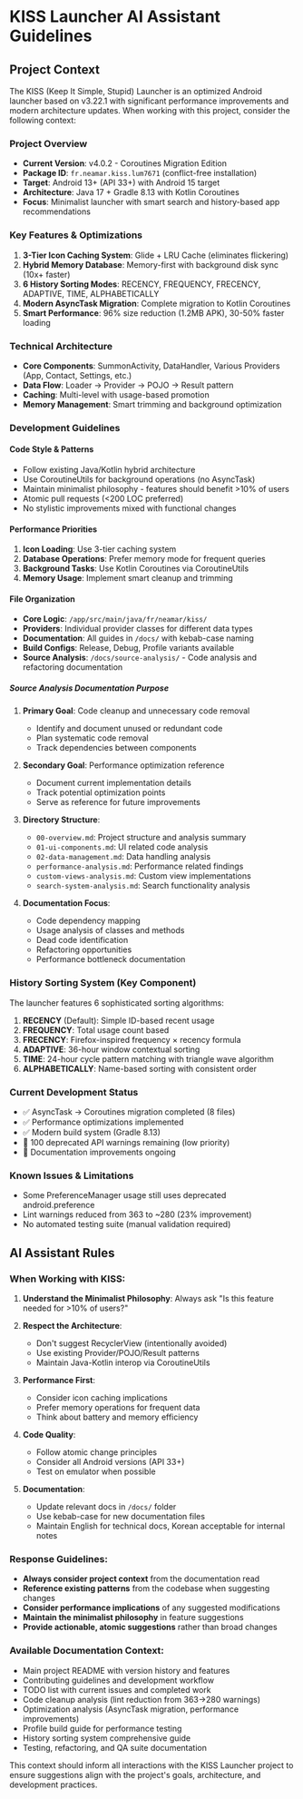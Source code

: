 # KISS Launcher AI Assistant Guidelines

## Project Context

The KISS (Keep It Simple, Stupid) Launcher is an optimized Android launcher based on v3.22.1 with significant performance improvements and modern architecture updates. When working with this project, consider the following context:

### Project Overview
- **Current Version**: v4.0.2 - Coroutines Migration Edition
- **Package ID**: `fr.neamar.kiss.lum7671` (conflict-free installation)
- **Target**: Android 13+ (API 33+) with Android 15 target
- **Architecture**: Java 17 + Gradle 8.13 with Kotlin Coroutines
- **Focus**: Minimalist launcher with smart search and history-based app recommendations

### Key Features & Optimizations
1. **3-Tier Icon Caching System**: Glide + LRU Cache (eliminates flickering)
2. **Hybrid Memory Database**: Memory-first with background disk sync (10x+ faster)
3. **6 History Sorting Modes**: RECENCY, FREQUENCY, FRECENCY, ADAPTIVE, TIME, ALPHABETICALLY
4. **Modern AsyncTask Migration**: Complete migration to Kotlin Coroutines
5. **Smart Performance**: 96% size reduction (1.2MB APK), 30-50% faster loading

### Technical Architecture
- **Core Components**: SummonActivity, DataHandler, Various Providers (App, Contact, Settings, etc.)
- **Data Flow**: Loader → Provider → POJO → Result pattern
- **Caching**: Multi-level with usage-based promotion
- **Memory Management**: Smart trimming and background optimization

### Development Guidelines

#### Code Style & Patterns
- Follow existing Java/Kotlin hybrid architecture
- Use CoroutineUtils for background operations (no AsyncTask)
- Maintain minimalist philosophy - features should benefit >10% of users
- Atomic pull requests (<200 LOC preferred)
- No stylistic improvements mixed with functional changes

#### Performance Priorities
1. **Icon Loading**: Use 3-tier caching system
2. **Database Operations**: Prefer memory mode for frequent queries
3. **Background Tasks**: Use Kotlin Coroutines via CoroutineUtils
4. **Memory Usage**: Implement smart cleanup and trimming

#### File Organization
- **Core Logic**: `/app/src/main/java/fr/neamar/kiss/`
- **Providers**: Individual provider classes for different data types
- **Documentation**: All guides in `/docs/` with kebab-case naming
- **Build Configs**: Release, Debug, Profile variants available
- **Source Analysis**: `/docs/source-analysis/` - Code analysis and refactoring documentation

##### Source Analysis Documentation Purpose
1. **Primary Goal**: Code cleanup and unnecessary code removal
   - Identify and document unused or redundant code
   - Plan systematic code removal
   - Track dependencies between components

2. **Secondary Goal**: Performance optimization reference
   - Document current implementation details
   - Track potential optimization points
   - Serve as reference for future improvements

3. **Directory Structure**:
   - `00-overview.md`: Project structure and analysis summary
   - `01-ui-components.md`: UI related code analysis
   - `02-data-management.md`: Data handling analysis
   - `performance-analysis.md`: Performance related findings
   - `custom-views-analysis.md`: Custom view implementations
   - `search-system-analysis.md`: Search functionality analysis

4. **Documentation Focus**:
   - Code dependency mapping
   - Usage analysis of classes and methods
   - Dead code identification
   - Refactoring opportunities
   - Performance bottleneck documentation

### History Sorting System (Key Component)
The launcher features 6 sophisticated sorting algorithms:

1. **RECENCY** (Default): Simple ID-based recent usage
2. **FREQUENCY**: Total usage count based
3. **FRECENCY**: Firefox-inspired frequency × recency formula
4. **ADAPTIVE**: 36-hour window contextual sorting
5. **TIME**: 24-hour cycle pattern matching with triangle wave algorithm
6. **ALPHABETICALLY**: Name-based sorting with consistent order

### Current Development Status
- ✅ AsyncTask → Coroutines migration completed (8 files)
- ✅ Performance optimizations implemented
- ✅ Modern build system (Gradle 8.13)
- 🔄 100 deprecated API warnings remaining (low priority)
- 🔄 Documentation improvements ongoing

### Known Issues & Limitations
- Some PreferenceManager usage still uses deprecated android.preference
- Lint warnings reduced from 363 to ~280 (23% improvement)
- No automated testing suite (manual validation required)

## AI Assistant Rules

### When Working with KISS:

1. **Understand the Minimalist Philosophy**: Always ask "Is this feature needed for >10% of users?"

2. **Respect the Architecture**: 
   - Don't suggest RecyclerView (intentionally avoided)
   - Use existing Provider/POJO/Result patterns
   - Maintain Java-Kotlin interop via CoroutineUtils

3. **Performance First**:
   - Consider icon caching implications
   - Prefer memory operations for frequent data
   - Think about battery and memory efficiency

4. **Code Quality**:
   - Follow atomic change principles
   - Consider all Android versions (API 33+)
   - Test on emulator when possible

5. **Documentation**:
   - Update relevant docs in `/docs/` folder
   - Use kebab-case for new documentation files
   - Maintain English for technical docs, Korean acceptable for internal notes

### Response Guidelines:

- **Always consider project context** from the documentation read
- **Reference existing patterns** from the codebase when suggesting changes
- **Consider performance implications** of any suggested modifications
- **Maintain the minimalist philosophy** in feature suggestions
- **Provide actionable, atomic suggestions** rather than broad changes

### Available Documentation Context:
- Main project README with version history and features
- Contributing guidelines and development workflow
- TODO list with current issues and completed work
- Code cleanup analysis (lint reduction from 363→280 warnings)
- Optimization analysis (AsyncTask migration, performance improvements)
- Profile build guide for performance testing
- History sorting system comprehensive guide
- Testing, refactoring, and QA suite documentation

This context should inform all interactions with the KISS Launcher project to ensure suggestions align with the project's goals, architecture, and development practices.
